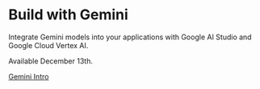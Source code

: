 # Build with Gemini

Integrate Gemini models into your applications with Google AI Studio and Google Cloud Vertex AI. 

Available December 13th.

[Gemini Intro](https://deepmind.google/technologies/gemini/)